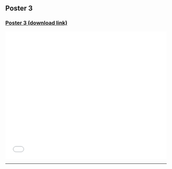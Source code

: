 <h2>Poster 3</h2>


<h3><a href="/pdf/Poster3.pdf">Poster 3 (download link)</a></h3>
<div style="position:relative; width:100%; height:0px; padding-bottom:62.5%;">
<embed src="/pdf/Poster3.pdf" frameborder="0" width="100%" height="400px"></p>
  
<hr>
